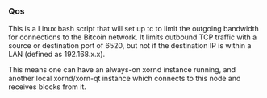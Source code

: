 ### Qos ###

This is a Linux bash script that will set up tc to limit the outgoing bandwidth for connections to the Bitcoin network. It limits outbound TCP traffic with a source or destination port of 6520, but not if the destination IP is within a LAN (defined as 192.168.x.x).

This means one can have an always-on xornd instance running, and another local xornd/xorn-qt instance which connects to this node and receives blocks from it.
